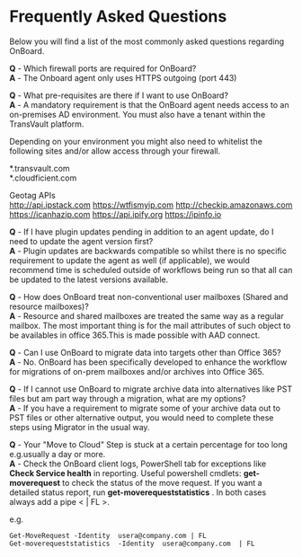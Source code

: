 # Frequently Asked Questions

Below you will find a list of the most commonly asked questions regarding OnBoard.

**Q** - Which firewall ports are required for OnBoard?  
**A** - The Onboard agent only uses HTTPS outgoing (port 443)

**Q** - What pre-requisites are there if I want to use OnBoard?  
**A** - A mandatory requirement is that the OnBoard agent needs access to an on-premises AD environment.  You must also have a tenant within the TransVault platform.

Depending on your environment you might also need to whitelist the following sites and/or allow access through your firewall.  

*.transvault.com  
*.cloudficient.com  

Geotag APIs  
http://api.ipstack.com
https://wtfismyip.com
http://checkip.amazonaws.com
https://icanhazip.com
https://api.ipify.org
https://ipinfo.io

**Q** - If I have plugin updates pending in addition to an agent update, do I need to update the agent version first?  
**A** - Plugin updates are backwards compatible so whilst there is no specific requirement to update the agent as well (if applicable), we would recommend time is scheduled outside of workflows being run so that all can be updated to the latest versions available.

**Q** - How does OnBoard treat non-conventional user mailboxes (Shared and resource mailboxes)?  
**A** - Resource and shared mailboxes are treated the same way as a regular mailbox. The most important thing is for the mail attributes of such object to be availables in office 365.This is made possible with AAD connect.

**Q** - Can I use OnBoard to migrate data into targets other than Office 365?  
**A** - No.  OnBoard has been specifically developed to enhance the workflow for migrations of on-prem mailboxes and/or archives into Office 365.

**Q** - If I cannot use OnBoard to migrate archive data into alternatives like PST files but am part way through a migration, what are my options?  
**A** - If you have a requirement to migrate some of your archive data out to PST files or other alternative output, you would need to complete these steps using Migrator in the usual way.

**Q** - Your "Move to Cloud" Step is stuck at a certain percentage for too long e.g.usually a day or more.  
**A** - Check the OnBoard client logs, PowerShell tab for exceptions like **Check Service health** in reporting.
Useful powershell cmdlets: **get-moverequest** to check the status of the move request. If you want a detailed status report,
run **get-moverequeststatistics**
. In both cases always add a pipe < | FL >.

e.g.
```
Get-MoveRequest -Identity  usera@company.com | FL
Get-moverequeststatistics  -Identity  usera@company.com  | FL
```
